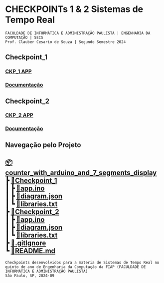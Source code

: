 # CHECKPOINTs 1 & 2 Sistemas de Tempo Real
`FACULDADE DE INFORMÁTICA E ADMINISTRAÇÃO PAULISTA | ENGENHARIA DA COMPUTAÇÃO | 5ECS`  
`Prof. Clauber Cesario de Souza | Segundo Semestre 2024`    

## Checkpoint_1
### [CKP_1 APP](/Checkpoint_1/)  
### [Documentação](https://1drv.ms/w/c/9a5e04166f216283/EUDuyNgmY7pItBBnl2c7xG8BUm9Lx-kga8gMyk11ovhozQ?e=mEBZr5)

## Checkpoint_2
### [CKP_2 APP](/Checkpoint_2/)  
### [Documentação](https://1drv.ms/w/c/9a5e04166f216283/ESoi98FwroxHm2CxZ8k741EBT8NUY6TprXW_HHx1eYPTog?e=g5c1Aa)

## Navegação pelo Projeto  
[📦counter_with_arduino_and_7_segments_display](/README.md)  
 ┣ [📂Checkpoint_1](/Checkpoint_1/)  
 ┃ ┣ [📜app.ino](/Checkpoint_1/app.ino)  
 ┃ ┣ [📜diagram.json](/Checkpoint_1/diagram.json)   
 ┃ ┗ [📜libraries.txt](/Checkpoint_1/libraries.txt)   
 ┣ [📂Checkpoint_2](/Checkpoint_2/)     
 ┃ ┣ [📜app.ino](/Checkpoint_2/app.ino)   
 ┃ ┣ [📜diagram.json](/Checkpoint_2/)     
 ┃ ┗ [📜libraries.txt](/Checkpoint_2/libraries.txt)     
 ┣ [📜.gitIgnore](/\.gitIgnore)     
 ┗ [📜README.md](/README.md)     
---
``Checkpoints desenvolvidos para a materia de Sistemas de Tempo Real no quinto de ano de Engenharia da Computação da FIAP (FACULDADE DE INFORMÁTICA E ADMINISTRAÇÃO PAULISTA)``  
`São Paulo, SP, 2024-09`